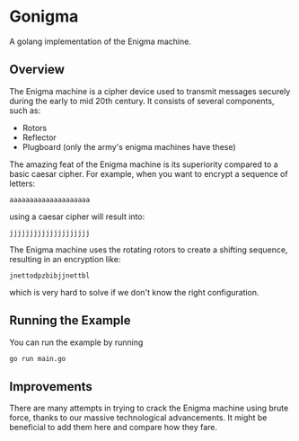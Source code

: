 # Gonigma

A golang implementation of the Enigma machine.

## Overview

The Enigma machine is a cipher device used to transmit messages securely during the early to mid 20th century. It consists of several components, such as:

- Rotors
- Reflector
- Plugboard (only the army's enigma machines have these)

The amazing feat of the Enigma machine is its superiority compared to a basic caesar cipher.
For example, when you want to encrypt a sequence of letters:

`aaaaaaaaaaaaaaaaaaaa`

using a caesar cipher will result into:

`jjjjjjjjjjjjjjjjjjjj`

The Enigma machine uses the rotating rotors to create a shifting sequence, resulting in an encryption like:

`jnettodpzbibjjnettbl`

which is very hard to solve if we don't know the right configuration.

## Running the Example

You can run the example by running

```bash
go run main.go

```

## Improvements

There are many attempts in trying to crack the Enigma machine using brute force, thanks to our massive technological advancements. It might be beneficial to add them here and compare how they fare.

